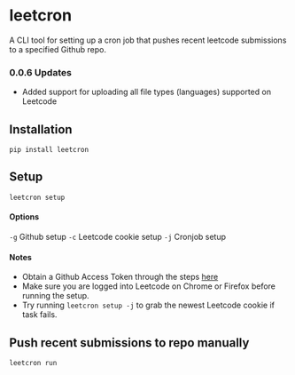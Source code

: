 # leetcron

A CLI tool for setting up a cron job that pushes recent leetcode submissions to a specified Github repo.

### 0.0.6 Updates
* Added support for uploading all file types (languages) supported on Leetcode

## Installation
```
pip install leetcron
```

## Setup
```
leetcron setup
```
#### Options
`-g` Github setup
`-c` Leetcode cookie setup
`-j` Cronjob setup

#### Notes
* Obtain a Github Access Token through the steps [here](https://help.github.com/en/github/authenticating-to-github/creating-a-personal-access-token-for-the-command-line)
* Make sure you are logged into Leetcode on Chrome or Firefox before running the setup.
* Try running `leetcron setup -j` to grab the newest Leetcode cookie if task fails.

## Push recent submissions to repo manually
```
leetcron run
```